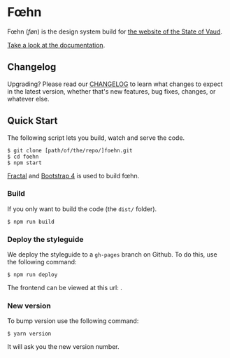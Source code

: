 # Fœhn

Fœhn (*føn*) is the design system build for [the website of the State of Vaud](http://www.vd.ch/).

[Take a look at the documentation](http://dsi-vd.github.io/foehn/).

## Changelog

Upgrading? Please read our [CHANGELOG](https://github.com/DSI-VD/foehn/blob/master/CHANGELOG.md) to learn what changes to expect in the latest version, whether that's new features, bug fixes, changes, or whatever else.

## Quick Start

The following script lets you build, watch and serve the code.

```shell
$ git clone [path/of/the/repo/]foehn.git
$ cd foehn
$ npm start
```

[Fractal](http://fractal.build/) and [Bootstrap 4](http://v4-alpha.getbootstrap.com/) is used to build fœhn.

### Build

If you only want to build the code (the `dist/` folder).

```shell
$ npm run build
```

### Deploy the styleguide

We deploy the styleguide to a `gh-pages` branch on Github. To do this, use the following command:

```shell
$ npm run deploy
```

The frontend can be viewed at this url: [](http://dsi-vd.github.io/foehn/).

### New version

To bump version use the following command:

```
$ yarn version
```

It will ask you the new version number.
